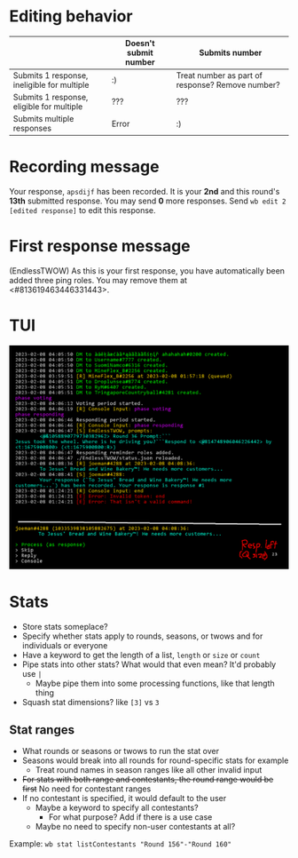 # Editing behavior
| | Doesn't submit number | Submits number |
| --- | --- | --- |
| Submits 1 response, ineligible for multiple | :) | Treat number as part of response? Remove number? |
| Submits 1 response, eligible for multiple | ??? | ??? |
| Submits multiple responses | Error | :) |

# Recording message
Your response, `apsdijf` has been recorded.
It is your **2nd** and this round's **13th** submitted response.
You may send **0** more responses.
Send `wb edit 2 [edited response]` to edit this response.

# First response message
(EndlessTWOW) As this is your first response, you have automatically been added three ping roles. You may remove them at <#813619463446331443>.

# TUI
![Concept](concept-tui.png)

# Stats
- Store stats someplace?
- Specify whether stats apply to rounds, seasons, or twows and for individuals or everyone
- Have a keyword to get the length of a list, `length` or `size` or `count`
- Pipe stats into other stats? What would that even mean? It'd probably use `|`
	- Maybe pipe them into some processing functions, like that length thing
- Squash stat dimensions? like `[3]` vs `3`

## Stat ranges
- What rounds or seasons or twows to run the stat over
- Seasons would break into all rounds for round-specific stats for example
	- Treat round names in season ranges like all other invalid input
- ~~For stats with both range and contestants, the round range would be first~~ No need for contestant ranges
- If no contestant is specified, it would default to the user
	- Maybe a keyword to specify all contestants?
		- For what purpose? Add if there is a use case
	- Maybe no need to specify non-user contestants at all?

Example: `wb stat listContestants "Round 156"-"Round 160"`